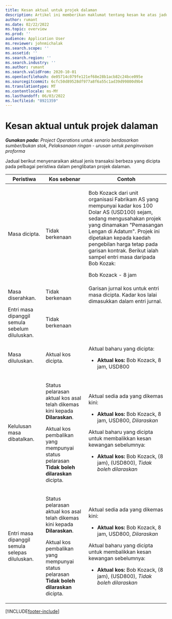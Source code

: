 ```yaml
---
title: Kesan aktual untuk projek dalaman
description: Artikel ini memberikan maklumat tentang kesan ke atas jadual Aktual pada pelbagai peristiwa untuk projek dalaman dalam Microsoft Dynamics 365 Project Operations.
author: rumant
ms.date: 02/22/2022
ms.topic: overview
ms.prod: ''
audience: Application User
ms.reviewer: johnmichalak
ms.search.scope: ''
ms.assetid: ''
ms.search.region: ''
ms.search.industry: ''
ms.author: rumant
ms.search.validFrom: 2020-10-01
ms.openlocfilehash: de05714c079fe121ef68e28b1acb82c24bce095e
ms.sourcegitcommit: 6cfc50d89528df977a8f6a55c1ad39d99800d9b4
ms.translationtype: MT
ms.contentlocale: ms-MY
ms.lasthandoff: 06/03/2022
ms.locfileid: "8921359"
---
```

# <a name="actuals-impact-for-an-internal-project"></a>Kesan aktual untuk projek dalaman

_**Gunakan pada:** Project Operations untuk senario berdasarkan sumber/bukan stok, Pelaksanaan ringan - urusan untuk penginvoisan proforma_

Jadual berikut menyenaraikan aktual jenis transaksi berbeza yang dicipta pada pelbagai peristiwa dalam penglibatan projek dalaman.

| Peristiwa | Kos sebenar | Contoh |
|---|---|---|
| Masa dicipta. | Tidak berkenaan | <p>Bob Kozack dari unit organisasi Fabrikam AS yang mempunyai kadar kos 100 Dolar AS (USD100) sejam, sedang mengusahakan projek yang dinamakan "Pemasangan Lengan di Adatum". Projek ini dipetakan kepada kaedah pengebilan harga tetap pada garisan kontrak. Berikut ialah sampel entri masa daripada Bob Kozak:</p><p>Bob Kozack - 8 jam</p> |
| Masa diserahkan. | Tidak berkenaan | Garisan jurnal kos untuk entri masa dicipta. Kadar kos lalai dimasukkan dalam entri jurnal. |
| Entri masa dipanggil semula sebelum diluluskan. | Tidak berkenaan | |
| Masa diluluskan. | Aktual kos dicipta. | <p>Aktual baharu yang dicipta:</p><ul><li>**Aktual kos:** Bob Kozack, 8 jam, USD800</li></ul> |
| Kelulusan masa dibatalkan. | <p>Status pelarasan aktual kos asal telah dikemas kini kepada **Dilaraskan**.</p><p>Aktual kos pembalikan yang mempunyai status pelarasan **Tidak boleh dilaraskan** dicipta.</p> | <p>Aktual sedia ada yang dikemas kini:</p><ul><li>**Aktual kos:** Bob Kozack, 8 jam, USD800, *Dilaraskan*</li></ul><p>Aktual baharu yang dicipta untuk membalikkan kesan kewangan sebelumnya:</p><ul><li>**Aktual kos:** Bob Kozack, (8 jam), (USD800), *Tidak boleh dilaraskan*</li></ul> |
| Entri masa dipanggil semula selepas diluluskan. | <p>Status pelarasan aktual kos asal telah dikemas kini kepada **Dilaraskan**.</p><p>Aktual kos pembalikan yang mempunyai status pelarasan **Tidak boleh dilaraskan** dicipta.</p> | <p>Aktual sedia ada yang dikemas kini:</p><ul><li>**Aktual kos:** Bob Kozack, 8 jam, USD800, *Dilaraskan*</li></ul><p>Aktual baharu yang dicipta untuk membalikkan kesan kewangan sebelumnya:</p><ul><li>**Aktual kos:** Bob Kozack, (8 jam), (USD800), *Tidak boleh dilaraskan*</li></ul> |

[!INCLUDE[footer-include](../includes/footer-banner.md)]
